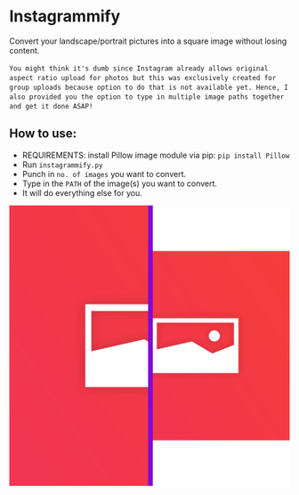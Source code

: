 # Instagrammify
Convert your landscape/portrait pictures into a square image without losing content.

`You might think it's dumb since Instagram already allows original aspect ratio upload for photos
but this was exclusively created for group uploads because option to do that is not available yet.
Hence, I also provided you the option to type in multiple image paths together and get it done ASAP!`

## How to use:

 * REQUIREMENTS: install Pillow image module via pip:  `pip install Pillow`
 * Run `instagrammify.py`
 * Punch in `no. of images` you want to convert.
 * Type in the `PATH` of the image(s) you want to convert.
 * It will do everything else for you.
 
![Instagrammify](intropic.jpg)
